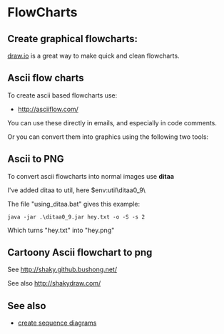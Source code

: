 ﻿# FlowCharts

## Create graphical flowcharts:

[draw.io](http://draw.io) is a great way to make quick and clean flowcharts.

## Ascii flow charts

To create ascii based flowcharts use:

- <http://asciiflow.com/>

You can use these directly in emails, and especially in code comments.

Or you can convert them into graphics using the following two tools:

## Ascii to PNG

To convert ascii flowcharts into normal images use **ditaa**

I've added ditaa to util, here   $env:util\ditaa0_9\

The file "using_ditaa.bat" gives this example:

    java -jar .\ditaa0_9.jar hey.txt -o -S -s 2

Which turns "hey.txt" into "hey.png"

## Cartoony Ascii flowchart to png

See <http://shaky.github.bushong.net/>

See also <http://shakydraw.com/>

## See also

- [create sequence diagrams](sequence_diagrams.md)